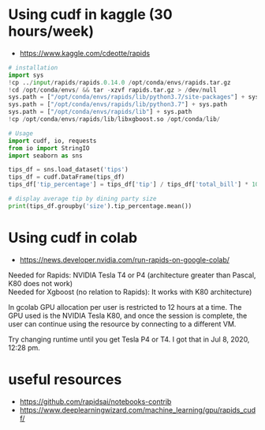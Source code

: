 # Using cudf in kaggle (30 hours/week)
- https://www.kaggle.com/cdeotte/rapids
```python
# installation
import sys
!cp ../input/rapids/rapids.0.14.0 /opt/conda/envs/rapids.tar.gz
!cd /opt/conda/envs/ && tar -xzvf rapids.tar.gz > /dev/null
sys.path = ["/opt/conda/envs/rapids/lib/python3.7/site-packages"] + sys.path
sys.path = ["/opt/conda/envs/rapids/lib/python3.7"] + sys.path
sys.path = ["/opt/conda/envs/rapids/lib"] + sys.path 
!cp /opt/conda/envs/rapids/lib/libxgboost.so /opt/conda/lib/

# Usage
import cudf, io, requests
from io import StringIO
import seaborn as sns

tips_df = sns.load_dataset('tips')
tips_df = cudf.DataFrame(tips_df)
tips_df['tip_percentage'] = tips_df['tip'] / tips_df['total_bill'] * 100

# display average tip by dining party size
print(tips_df.groupby('size').tip_percentage.mean())
```

# Using cudf in colab
- https://news.developer.nvidia.com/run-rapids-on-google-colab/

Needed for Rapids: NVIDIA Tesla T4  or P4 (architecture greater than Pascal, K80 does not work)  
Needed for Xgboost (no relation to Rapids): It works with K80 architecture)  

In gcolab GPU allocation per user is restricted to 12 hours at a time.
The GPU used is the NVIDIA Tesla K80, and once the session is complete,
the user can continue using the resource by connecting to a different VM.

Try changing runtime until you get Tesla P4 or T4. I got that in Jul 8, 2020, 12:28 pm.


# useful resources
- https://github.com/rapidsai/notebooks-contrib
- https://www.deeplearningwizard.com/machine_learning/gpu/rapids_cudf/
